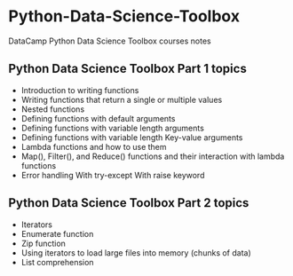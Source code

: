 # Python-Data-Science-Toolbox
DataCamp Python Data Science Toolbox courses notes

## Python Data Science Toolbox Part 1 topics
- Introduction to writing functions
- Writing functions that return a single or multiple values
- Nested functions
- Defining functions with default arguments
- Defining functions with variable length arguments
- Defining functions with variable length Key-value arguments
- Lambda functions and how to use them
- Map(), Filter(), and Reduce() functions and their interaction with lambda functions
- Error handling
    With try-except
    With raise keyword

## Python Data Science Toolbox Part 2 topics
- Iterators
- Enumerate function
- Zip function
- Using iterators to load large files into memory (chunks of data)
- List comprehension
